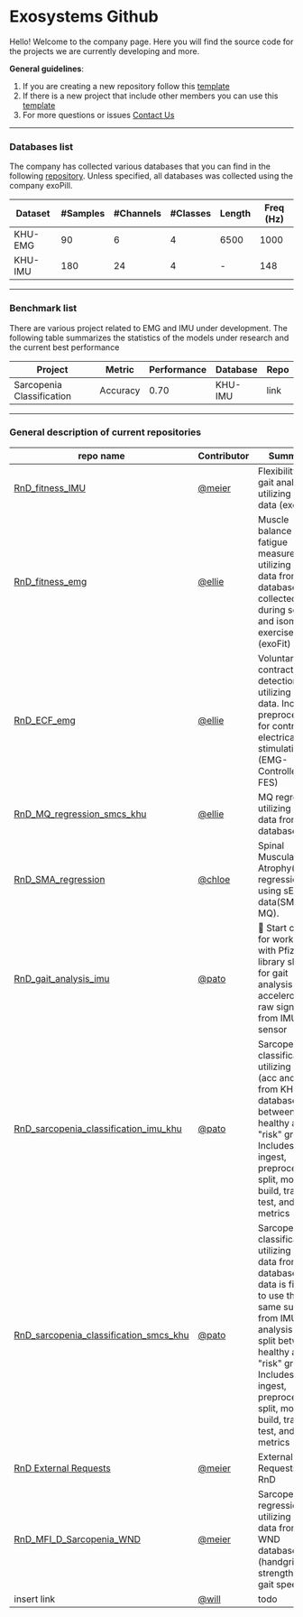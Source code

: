 # Exosystems Github

Hello! Welcome to the company page. 
Here you will find the source code for the projects we are currently developing and more.

**General guidelines**: 
1. If you are creating a new repository follow this [template](https://github.com/Exosystems/RnD_template_repo) 
2. If there is a new project that include other members you can use this [template](https://github.com/orgs/Exosystems/projects/18)
3. For more questions or issues [Contact Us](mailto:exosystems@exosystems.io)
   
---

### Databases list

The company has collected various databases that you can find in the following [repository](https://github.com/Exosystems/databases).
Unless specified, all databases was collected using the company exoPill. 

| Dataset | #Samples| #Channels | #Classes | Length | Freq (Hz) |
| --- | --- | --- | --- | --- | --- |
| KHU-EMG | 90 | 6 | 4 | 6500 | 1000 |
| KHU-IMU | 180 | 24 | 4 | - | 148 |

---

### Benchmark list

There are various project related to EMG and IMU under development. The following table summarizes the statistics of the models under research and the current best performance

| Project | Metric| Performance | Database | Repo |
| --- | --- | --- | --- |--- |
| Sarcopenia Classification | Accuracy | 0.70 | KHU-IMU | link |

---

### General description of current repositories

| repo name | Contributor| Summary |
| --- | --- | --- |
| [RnD_fitness_IMU](https://github.com/Exosystems/RnD_fitness_IMU) | [@meier](https://github.com/Meier0105) | Flexibility and gait analysis utilizing IMU data (exoFit) |
| [RnD_fitness_emg](https://github.com/Exosystems/RnD_fitness_emg) | [@ellie](https://github.com/ellie-exo) | Muscle balance and fatigue measurement utilizing EMG data from our database, collected during squat and isometric exercises (exoFit) |
| [RnD_ECF_emg](https://github.com/Exosystems/RnD_ECF_emg) | [@ellie](https://github.com/ellie-exo) | Voluntary contraction detection utilizing EMG data. Includes preprocessing for controlling electrical stimulation (EMG-Controlled FES) |
| [RnD_MQ_regression_smcs_khu](https://github.com/Exosystems/RnD_MQ_regression_smcs_khu) | [@ellie](https://github.com/ellie-exo) | MQ regression utilizing SMCS data from KHU database |
| [RnD_SMA_regression](https://github.com/Exosystems/RnD_SMA_regression) | [@chloe](https://github.com/soyoung-exo) | Spinal Muscular Atrophy(SMA) regression using sEMG data(SMA-MQ).|
| [RnD_gait_analysis_imu](https://github.com/Exosystems/RnD_gait_analysis_imu) | [@pato](https://github.com/patoalejor-exo)| 🏃 Start code for working with Pfizer's library skdh for gait analysis using accelerometer raw signal from IMU sensor |
| [RnD_sarcopenia_classification_imu_khu](https://github.com/Exosystems/RnD_sarcopenia_classification_imu_khu)| [@pato](https://github.com/patoalejor-exo) | Sarcopenia classification utilizing 4 IMU (acc and gyro) from KHU database between healthy and "risk" groups. Includes data ingest, preprocessing, split, model build, train, test, and metrics|
| [RnD_sarcopenia_classification_smcs_khu](https://github.com/Exosystems/RnD_sarcopenia_classification_smcs_khu)| [@pato](https://github.com/patoalejor-exo) | Sarcopenia classification utilizing SMCS data from KHU database, the data is filtered to use the same subjects from IMU analysis and split between healthy and "risk" groups. Includes data ingest, preprocessing, split, model build, train, test, and metrics|
| [RnD External Requests](https://github.com/Exosystems/RnD_External_Requests)| [@meier](https://github.com/Meier0105)| External Requests to RnD|
| [RnD_MFI_D_Sarcopenia_WND](https://github.com/Exosystems/RnD_MFI_D_Sarcopenia_WND)| [@meier](https://github.com/Meier0105)| Sarcopenia regression utilizing SMCS data from WND database (handgrip strength, SMI, gait speed)|
| insert link | [@will](https://github.com/ExosystemsWill) | todo |

